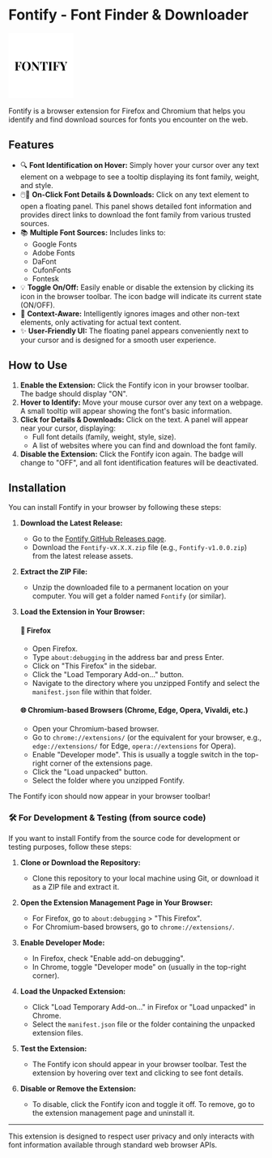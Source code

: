 # Fontify - Font Finder & Downloader

![Fontify Icon](icon128.png)

Fontify is a browser extension for Firefox and Chromium that helps you identify and find download sources for fonts you encounter on the web.

## Features

*   🔍 **Font Identification on Hover:** Simply hover your cursor over any text element on a webpage to see a tooltip displaying its font family, weight, and style.
*   🖱️📄 **On-Click Font Details & Downloads:** Click on any text element to open a floating panel. This panel shows detailed font information and provides direct links to download the font family from various trusted sources.
*   📚 **Multiple Font Sources:** Includes links to:
    *   Google Fonts
    *   Adobe Fonts
    *   DaFont
    *   CufonFonts
    *   Fontesk
*   💡 **Toggle On/Off:** Easily enable or disable the extension by clicking its icon in the browser toolbar. The icon badge will indicate its current state (ON/OFF).
*   🎯 **Context-Aware:** Intelligently ignores images and other non-text elements, only activating for actual text content.
*   ✨ **User-Friendly UI:** The floating panel appears conveniently next to your cursor and is designed for a smooth user experience.

## How to Use

1.  **Enable the Extension:** Click the Fontify icon in your browser toolbar. The badge should display "ON".
2.  **Hover to Identify:** Move your mouse cursor over any text on a webpage. A small tooltip will appear showing the font's basic information.
3.  **Click for Details & Downloads:** Click on the text. A panel will appear near your cursor, displaying:
    *   Full font details (family, weight, style, size).
    *   A list of websites where you can find and download the font family.
4.  **Disable the Extension:** Click the Fontify icon again. The badge will change to "OFF", and all font identification features will be deactivated.

## Installation

You can install Fontify in your browser by following these steps:

1.  **Download the Latest Release:**
    *   Go to the [Fontify GitHub Releases page](https://github.com/BeforeLights/Fontify/releases/latest).
    *   Download the `Fontify-vX.X.X.zip` file (e.g., `Fontify-v1.0.0.zip`) from the latest release assets.

2.  **Extract the ZIP File:**
    *   Unzip the downloaded file to a permanent location on your computer. You will get a folder named `Fontify` (or similar).

3.  **Load the Extension in Your Browser:** 

    #### 🦊 Firefox
    *  Open Firefox.
    *  Type `about:debugging` in the address bar and press Enter.
    *  Click on "This Firefox" in the sidebar.
    *  Click the "Load Temporary Add-on..." button.
    *  Navigate to the directory where you unzipped Fontify and select the `manifest.json` file within that folder.

    #### 🌐 Chromium-based Browsers (Chrome, Edge, Opera, Vivaldi, etc.)
    *  Open your Chromium-based browser.
    *  Go to `chrome://extensions/` (or the equivalent for your browser, e.g., `edge://extensions/` for Edge, `opera://extensions` for Opera).
    *  Enable "Developer mode". This is usually a toggle switch in the top-right corner of the extensions page.
    *  Click the "Load unpacked" button.
    *  Select the folder where you unzipped Fontify.

The Fontify icon should now appear in your browser toolbar!

### 🛠️ For Development & Testing (from source code)

If you want to install Fontify from the source code for development or testing purposes, follow these steps:

1.  **Clone or Download the Repository:**
    *   Clone this repository to your local machine using Git, or download it as a ZIP file and extract it.

2.  **Open the Extension Management Page in Your Browser:**
    *   For Firefox, go to `about:debugging` > "This Firefox".
    *   For Chromium-based browsers, go to `chrome://extensions/`.

3.  **Enable Developer Mode:**
    *   In Firefox, check "Enable add-on debugging".
    *   In Chrome, toggle "Developer mode" on (usually in the top-right corner).

4.  **Load the Unpacked Extension:**
    *   Click "Load Temporary Add-on..." in Firefox or "Load unpacked" in Chrome.
    *   Select the `manifest.json` file or the folder containing the unpacked extension files.

5.  **Test the Extension:**
    *   The Fontify icon should appear in your browser toolbar. Test the extension by hovering over text and clicking to see font details.

6.  **Disable or Remove the Extension:**
    *   To disable, click the Fontify icon and toggle it off. To remove, go to the extension management page and uninstall it.

---

This extension is designed to respect user privacy and only interacts with font information available through standard web browser APIs.
